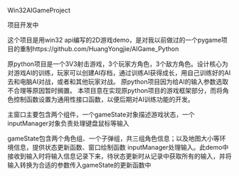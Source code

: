 Win32AIGameProject

项目开发中

这个项目是用win32 api编写的2D游戏demo，是对我以前做过的一个pygame项目的重制https://github.com/HuangYongjie/AIGame_Python

原python项目是一个3V3射击游戏，3个玩家方角色，3个敌方角色。设计核心为对游戏AI的训练，玩家可以创建AI存档，通过训练AI获得成长，用自己训练好的AI去和电脑AI对战，或者和其他玩家对战。
原python项目因为给AI的输入参数选取不合理等原因暂时搁置。
本项目意在实现原python项目的游戏框架部分，而将角色控制函数设置为通用性接口函数，以便后期对AI训练功能的开发。

主窗口主要包含两个组件，一个gameState对象描述游戏状态，一个inputManager对象负责处理键盘鼠标等输入

gameState包含两个角色组、一个子弹组，共三组角色信息；以及地图大小等环境信息，提供状态更新函数、窗口绘制函数
inputManager处理输入。此demo中接收到输入时将输入信息记录下来，待状态更新时从记录中获取所有的输入，并将输入转换为合适的参数传入gameState的更新函数中

